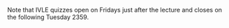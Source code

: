 <Panel header="Handbook sections to read" expandable>

<Panel header="Project" expandable>

  <include src="../handbook/handbook-teams.html" name="Forming Teams" dynamic />
  <include src="../handbook/handbook-peerEvaluations.html" name="Peer Evaluations" dynamic />
  <include src="../handbook/handbook-participation.html" name="Participation marks" dynamic />
  <include src="../handbook/handbook-tools.html" name="Tools" dynamic />

</Panel>
</Panel>
<Panel header="Submit IVLE quiz" expandable>

Note that IVLE quizzes open on Fridays just after the lecture and closes on the following Tuesday 2359.

</Panel>
